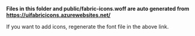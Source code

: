 **Files in this folder and public/fabric-icons.woff are auto generated from https://uifabricicons.azurewebsites.net/**

If you want to add icons, regenerate the font file in the above link.
